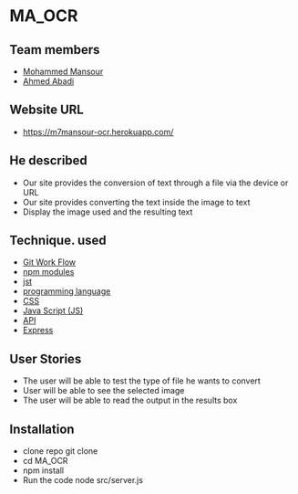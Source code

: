 # MA_OCR

## Team members
* [Mohammed Mansour](https://github.com/M7Mansour)
* [Ahmed Abadi](https://github.com/AhemdAboAbadi)

## Website URL
  * https://m7mansour-ocr.herokuapp.com/


## He described
  * Our site provides the conversion of text through a file via the device or URL
  * Our site provides converting the text inside the image to text
  * Display the image used and the resulting text
  

## Technique. used
* [Git Work Flow]()
* [npm modules]()
* [jst]()
* [programming language]()
* [CSS]()
* [Java Script (JS)]()
* [API]()
* [Express]()


## User Stories
* The user will be able to test the type of file he wants to convert
* User will be able to see the selected image
* The user will be able to read the output in the results box

## Installation
* clone repo git clone
* cd MA_OCR
* npm install
* Run the code node src/server.js